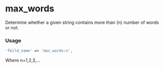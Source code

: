 # max_words

Determine whether a given string contains more than (n) number of words or not.

### Usage

```php
'feild_name' => 'max_words:n',
```

Where n=1,2,3,...
